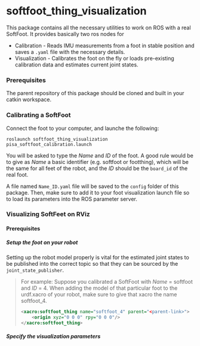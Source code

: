 # softfoot_thing_visualization

This package contains all the necessary utilities to work on ROS with a real SoftFoot. It provides basically two ros nodes for
* Calibration - Reads IMU measurements from a foot in stable position and saves a `.yaml` file with the necessary details.
* Visualization - Calibrates the foot on the fly or loads pre-existing calibration data and estimates current joint states.

### Prerequisites

The parent repository of this package should be cloned and built in your catkin workspace.

### Calibrating a SoftFoot
Connect the foot to your computer, and launche the following:

`roslaunch softfoot_thing_visualization pisa_softfoot_calibration.launch`

You will be asked to type the *Name* and *ID* of the foot. A good rule would be to give as *Name* a basic identifier (e.g. softfoot or footthing), which will be the same for all feet of the robot, and the *ID* should be the `board_id` of the real foot.

A file named `Name_ID.yaml` file will be saved to the `config` folder of this package. Then, make sure to add it to your foot visualization launch file so to load its parameters into the ROS parameter server.

### Visualizing SoftFeet on RViz

#### Prerequisites

##### Setup the foot on your robot

Setting up the robot model properly is vital for the estimated joint states to be published into the correct topic so that they can be sourced by the `joint_state_publisher`.

> For example:
> Suppose you calibrated a SoftFoot with *Name* = softfoot and *ID* = 4.
> When adding the model of that particular foot to the urdf.xacro of your robot, make sure to give that xacro the name softfoot_4.
> ```xml
> <xacro:softfoot_thing name="softfoot_4" parent="<parent-link>">
>     <origin xyz="0 0 0" rpy="0 0 0"/>
> </xacro:softfoot_thing>
> ```

##### Specify the visualization parameters

